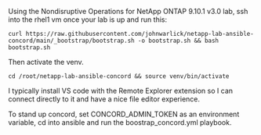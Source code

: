 Using the Nondisruptive Operations for NetApp ONTAP 9.10.1 v3.0 lab, ssh into the rhel1 vm once your lab is up and run this:

```curl https://raw.githubusercontent.com/johnwarlick/netapp-lab-ansible-concord/main/_bootstrap/bootstrap.sh -o bootstrap.sh && bash bootstrap.sh```

Then activate the venv. 

```cd /root/netapp-lab-ansible-concord && source venv/bin/activate```

I typically install VS code with the Remote Explorer extension so I can connect directly to it and have a nice file editor experience. 

To stand up concord, set CONCORD_ADMIN_TOKEN as an environment variable, cd into ansible and run the boostrap_concord.yml playbook. 
